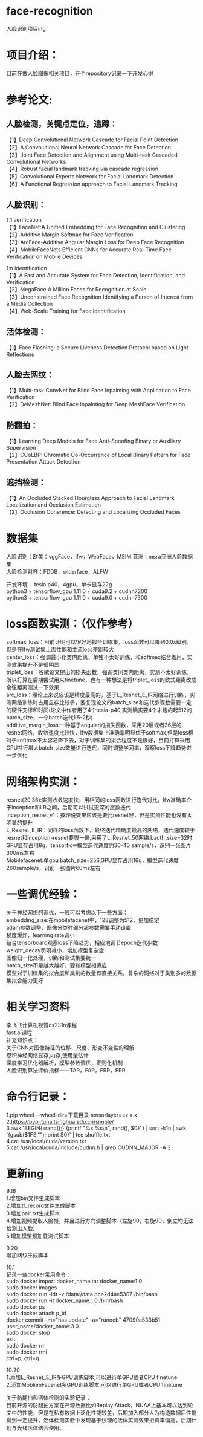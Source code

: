 # face-recognition
人脸识别项目ing<br/>

# 项目介绍：<br/>
目前在做人脸图像相关项目，开个repository记录一下开发心得<br/>

# 参考论文:<br/>
## 人脸检测，关键点定位，追踪：<br/>
【1】Deep Convolutional Network Cascade for Facial Point Detection<br/>
【2】A Convolutional Neural Network Cascade for Face Detection<br/>
【3】Joint Face Detection and Alignment using Multi-task Cascaded Convolutional Networks<br/>
【4】Robust facial landmark tracking via cascade regression<br/>
【5】Convolutional Experts Network for Facial Landmark Detection<br/>
【6】A Functional Regression approach to Facial Landmark Tracking<br/>

## 人脸识别：<br/>
1:1 verification <br/>
【1】FaceNet:A Unified Embedding for Face Recognition and Clustering<br/>
【2】Additive Margin Softmax for Face Verification<br/>
【3】ArcFace-Additive Angular Margin Loss for Deep Face Recognition<br/>
【4】MobileFaceNets Efficient CNNs for Accurate Real-Time Face Verification on Mobile Devices <br/>

1:n identification <br/>
【1】A Fast and Accurate System for Face Detection, Identification, and Verification<br/>
【2】MegaFace A Million Faces for Recognition at Scale<br/>
【3】Unconstrained Face Recognition Identifying a Person of Interest from a Media Collection<br/>
【4】Web-Scale Training for Face Identification<br/>

## 活体检测：<br/>
【1】Face Flashing: a Secure Liveness Detection Protocol based on Light Reflections<br/>

## 人脸去网纹：<br/>
【1】Multi-task ConvNet for Blind Face Inpainting with Application to Face Verification<br/>
【2】DeMeshNet: Blind Face Inpainting for Deep MeshFace Verification<br/>

## 防翻拍：<br/>
【1】Learning Deep Models for Face Anti-Spoofing Binary or Auxiliary Supervision<br/>
【2】CCoLBP: Chromatic Co-Occurrence of Local Binary Pattern for Face Presentation Attack Detection<br/>

## 遮挡检测：<br/>
【1】An Occluded Stacked Hourglass Approach to Facial Landmark Localization and Occlusion Estimation<br/>
【2】Occlusion Coherence: Detecting and Localizing Occluded Faces<br/>

# 数据集<br/>
人脸识别：欧美：vggFace，lfw，WebFace，MSIM   亚洲：msra亚洲人脸数据集<br/>
人脸检测对齐：FDDB，widerface，ALFW<br/>

开发环境：
tesla p40，4gpu，单卡显存22g<br/>
python3 + tensorflow_gpu 1.11.0 + cuda9.2 + cudnn7200<br/>
python3 + tensorflow_gpu 1.11.0 + cuda9.0 + cudnn7300<br/>


# loss函数实测：（仅作参考）<br/>
softmax_loss：目前证明可以很好地拟合训练集，loss函数可以降到0.0x级别，但是在lfw测试集上面性能和主流loss差距较大<br/>
center_loss：强调最小化类内距离，单独不太好训练，和softmax结合着用，实测效果提升不是很明显<br/>
triplet_loss：谷歌论文提出的损失函数，强调类间类内距离，实测不太好训练，所以打算在后期尝试用来finetune，也有一种想法是将triplet_loss的欧式距离改成余弦距离测试一下效果<br/>
arc_loss：理论上来说应该是精度最高的，基于L_Resnet_E_IR网络进行训练，实测网络训练时占用显存比较多，要复现论文的batch_size和迭代步骤数需要一定的硬件支撑和时间(论文中作者用了4个tesla-p40,实测确实要4个才跑的起512的batch_size，一个batch迭代1.5-2秒)<br/>
additive_margin_loss:一种基于angular的损失函数，采用20层或者36层的resnet网络，收敛速度比较快，lfw数据集上准确率明显优于softmax,但是loss相对于softmax不太容易降下去，对于训练集的拟合程度不是很好，目前打算采用GPU并行增大batch_size数量进行迭代，同时调整学习率，观察loss下降趋势进一步优化<br/>

# 网络架构实测：<br/>
resnet(20,36):实测收敛速度快，用相同的loss函数进行迭代对比，lfw准确率介于inception和LR之间，后期可以试试更深的层数迭代<br/>
inception_resnet_v1：按理说效果应该是要比resnet好，但是实测性能也没有太明显的提升<br/>
L_Resnet_E_IR：同样的loss函数下，最终迭代精确度最高的网络，迭代速度较于resnet和inception-resnet要慢一倍,采用了L_Resnet_50网络:bacth_size=32时GPU显存占用8g，tensorflow模型迭代速度约30-40 sample/s，识别一张图片300ms左右<br/>
Mobilefacenet:单gpu batch_size=256,GPU显存占用16g，模型迭代速度260sample/s，识别一张图片60ms左右<br/>

# 一些调优经验：<br/>
关于神经网络的调优，一般可以考虑以下一些方面：<br/>
embedding_size:在mobilefacenet中，128调整为512，更加稳定<br/>
adam参数调整，图像分类时部分超参数需要手动设置<br/>
梯度爆炸，learning rate调小<br/>
结合tensorboard观察loss下降趋势，相应地调节epoch迭代步数<br/>
weight_decay罚项减小，增加模型复杂度<br/>
图像归一化处理，训练和测试集要统一<br/>
batch_size不是越大越好，要和模型相适应<br/>
模型对于训练集的拟合度和类别的数量有直接关系，复杂的网络对于类别多的数据集拟合能力更好<br/>


# 相关学习资料
李飞飞计算机视觉cs231n课程<br/>
fast.ai课程<br/>
补充知识点：<br/>
关于CNN对图像特征的位移、尺度、形变不变性的理解<br/>
卷积神经网络显存,内存,使用量估计<br/>
深度学习优化器解析，模型参数调优，正则化机制<br/>
人脸识别算法评价指标——TAR，FAR，FRR，ERR<br/>


# 命令行记录：<br/>
1.pip wheel --wheel-dir=下载目录 tensorlayer==x.x.x<br/>
2.https://pypi.tuna.tsinghua.edu.cn/simple/<br/>
3.awk 'BEGIN{srand();} {printf "%s %s\n", rand(), $0}' t | sort -k1n | awk '{gsub($1FS,""); print $0}' | tee shuffle.txt<br/>
4.cat /usr/local/cuda/version.txt<br/>
5.cat /usr/local/cuda/include/cudnn.h | grep CUDNN_MAJOR -A 2<br/>

# 更新ing
9.16<br/>
1.增加bin文件生成脚本<br/>
2.增加tf_record文件生成脚本<br/>
3.增加pair.txt生成脚本<br/>
4.增加视频提取人脸帧，并且进行方向调整脚本（左旋90，右旋90，倒立均无法检测出人脸）<br/>
5.增加模型预加载测试脚本<br/>

9.20<br/>
增加网纹生成脚本<br/>

10.1<br/>
记录一些docker常用命令：<br/>
sudo docker import docker_name.tar docker_name:1.0<br/>
sudo docker images<br/>
sudo docker run -idt -v /data:/data dce2d4ae5307 /bin/bash<br/>
sudo docker run -it docker_name:1.0 /bin/bash<br/>
sudo docker ps<br/>
sudo docker attach p_id<br/>
docker commit -m="has update" -a="runoob" 47090a533b51 user_name/docker_name:3.0<br/>
sudo docker stop<br/>
exit<br/>
sudo docker rm  <br/>
sudo docker rmi <br/>
ctrl+p, ctrl+q <br/>

10.20<br/>
1.添加L_Resnet_E_IR多GPU训练脚本,可以进行单GPU或者CPU finetune<br/>
2.添加MoblienFacenet多GPU训练脚本,可以进行单GPU或者CPU finetune<br/>

关于防翻拍和活体检测的实验记录：<br/>
目前开源的防翻拍方案在开源数据比如Replay Attack，NUAA上基本可以达到论文中的性能，但是在私有数据上泛化性能较差，后期加入部分人为构造数据后性能得到一定提升，活体检测实验中发现基于纹理的活体实测效果拒真率偏高，后期计划与光线活体结合使用。<br/>
